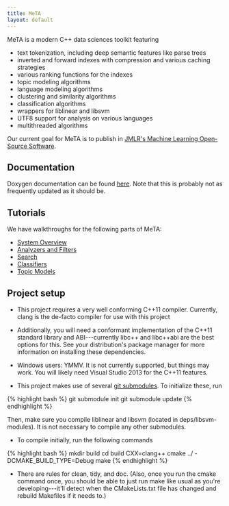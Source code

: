 ```yaml
---
title: MeTA
layout: default
---
```


MeTA is a modern C++ data sciences toolkit featuring

 - text tokenization, including deep semantic features like parse trees
 - inverted and forward indexes with compression and various caching strategies
 - various ranking functions for the indexes
 - topic modeling algorithms
 - language modeling algorithms
 - clustering and similarity algorithms
 - classification algorithms
 - wrappers for liblinear and libsvm
 - UTF8 support for analysis on various languages
 - multithreaded algorithms

Our current goal for MeTA is to publish in [JMLR's Machine Learning Open-Source
Software](http://jmlr.org/mloss/).

## Documentation

Doxygen documentation can be found
[here]({{site.baseurl}}/doxygen/). Note that this is
probably not as frequently updated as it should be.

## Tutorials

We have walkthroughs for the following parts of MeTA:

 - [System Overview]({{site.baseurl}}/overview-tutorial.html)
 - [Analyzers and Filters]({{site.baseurl}}/analyzers-filters-tutorial.html)
 - [Search]({{site.baseurl}}/search-tutorial.html)
 - [Classifiers]({{site.baseurl}}/classify-tutorial.html)
 - [Topic Models]({{site.baseurl}}/topic-models-tutorial.html)

## Project setup

 - This project requires a very well conforming C++11 compiler. Currently,
   clang is the de-facto compiler for use with this project

 - Additionally, you will need a conformant implementation of the C++11 standard
   library and ABI---currently libc++ and libc++abi are the best options for
   this. See your distribution's package manager for more information on
   installing these dependencies.

 - Windows users: YMMV. It is not currently supported, but things may
   work. You will likely need Visual Studio 2013 for the C++11 features.

 - This project makes use of several [git
   submodules](http://git-scm.com/book/en/Git-Tools-Submodules). To initialize
   these, run

{% highlight bash %}
git submodule init
git submodule update
{% endhighlight %}

   Then, make sure you compile liblinear and libsvm (located in
   deps/libsvm-modules). It is not necessary to compile any other submodules.

 - To compile initially, run the following commands

{% highlight bash %}
mkdir build
cd build
CXX=clang++ cmake ../ -DCMAKE_BUILD_TYPE=Debug
make
{% endhighlight %}

 - There are rules for clean, tidy, and doc. (Also, once you run the cmake
   command once, you should be able to just run make like usual as you're
   developing---it'll detect when the CMakeLists.txt file has changed and
   rebuild Makefiles if it needs to.)
